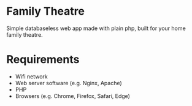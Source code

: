 # Family Theatre
 Simple databaseless web app made with plain php, built for your home family theatre.

# Requirements
- Wifi network
- Web server software (e.g. Nginx, Apache)
- PHP
- Browsers (e.g. Chrome, Firefox, Safari, Edge)